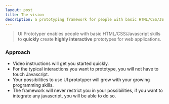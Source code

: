 ```yaml
---
layout: post
title: The vision
description: a prototyping framework for people with basic HTML/CSS/JS knowledge
---
```


> UI Prototyper enables people with basic HTML/CSS/Javascript skills to **quickly** create **highly interactive** prototypes for web applications.

### Approach

* Video instructions will get you started quickly.
* For the typical interactions you want to prototype, you will not have to touch Javascript.
* Your possibilities to use UI prototyper will grow with your growing programming skills.
* The framework will never restrict you in your possibilities, if you want to integrate any javascript, you will be able to do so.